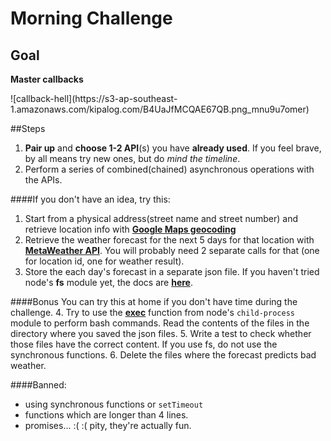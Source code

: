 # Morning Challenge

## Goal
**Master callbacks**
<p></p>
![callback-hell](https://s3-ap-southeast-1.amazonaws.com/kipalog.com/B4UaJfMCQAE67QB.png_mnu9u7omer)

##Steps
1. **Pair up** and **choose 1-2 API**(s) you have **already used**. If you feel brave, by all means try new ones, but do *mind the timeline*.
2. Perform a series of combined(chained) asynchronous operations with the APIs.

####If you don't have an idea, try this:
1. Start from a physical address(street name and street number) and retrieve location info with **[Google Maps geocoding](https://developers.google.com/maps/documentation/geocoding/intro#geocoding)** 
2. Retrieve the weather forecast for the next 5 days for that location with **[MetaWeather API](https://www.metaweather.com/api)**. You will probably need 2 separate calls for that (one for location id, one for weather result).
3. Store the each day's forecast in a separate json file. If you haven't tried node's **fs** module yet, the docs are **[here](https://nodejs.org/api/fs.html#fs_fs_writefile_file_data_options_callback)**.

####Bonus
You can try this at home if you don't have time during the challenge.
4. Try to use the **[exec](https://nodejs.org/api/child_process.html#child_process_child_process_exec_command_options_callback)** function from node's ```child-process``` module to perform bash commands. Read the contents of the files in the directory where you saved the json files.
5. Write a test to check whether those files have the correct content. If you use fs, do not use the synchronous functions.
6. Delete the files where the forecast predicts bad weather.

####Banned:
* using synchronous functions or ```setTimeout```
* functions which are longer than 4 lines.
* promises... :( :( pity, they're actually fun.